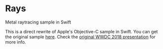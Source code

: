 # Rays
Metal raytracing sample in Swift

This is a direct rewrite of Apple's Objective-C sample in Swift.
You can get the original sample [here](https://developer.apple.com/documentation/metalperformanceshaders/metal_for_accelerating_ray_tracing).
Check the [original WWDC 2018 presentation](https://developer.apple.com/videos/play/wwdc2018/606/) for more info.

